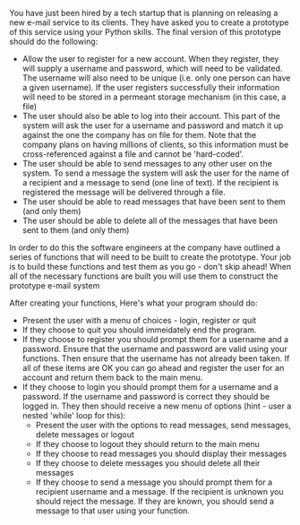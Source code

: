 You have just been hired by a tech startup that is planning on releasing a new e-mail service to its clients. They have asked you to create a prototype of this service using your Python skills. The final version of this prototype should do the following:
  - Allow the user to register for a new account. When they register, they will supply a username and password, which will need to be validated. The username will also need to be unique (i.e. only one person can have a given username). If the user registers successfully their information will need to be stored in a permeant storage mechanism (in this case, a file)
  - The user should also be able to log into their account. This part of the system will ask the user for a username and password and match it up against the one the company has on file for them. Note that the company plans on having millions of clients, so this information must be cross-referenced against a file and cannot be 'hard-coded'.
  - The user should be able to send messages to any other user on the system. To send a message the system will ask the user for the name of a recipient and a message to send (one line of text). If the recipient is registered the message will be delivered through a file.
  - The user should be able to read messages that have been sent to them (and only them)
  - The user should be able to delete all of the messages that have been sent to them (and only them)

In order to do this the software engineers at the company have outlined a series of functions that will need to be built to create the prototype. Your job is to build these functions and test them as you go - don't skip ahead! When all of the necessary functions are built you will use them to construct the prototype e-mail system

After creating your functions, Here's what your program should do:
  - Present the user with a menu of choices - login, register or quit
  - If they choose to quit you should immeidately end the program.
  - If they choose to register you should prompt them for a username and a password. Ensure that the username and password are valid using your functions. Then ensure that the username has not already been taken. If all of these items are OK you can go ahead and register the user for an account and return them back to the main menu.
  - If they choose to login you should prompt them for a username and a password. If the username and password is correct they should be logged in. They then should receive a new menu of options (hint - user a nested 'while' loop for this):
      - Present the user with the options to read messages, send messages, delete messages or logout
      - If they choose to logout they should return to the main menu
      - If they choose to read messages you should display their messages
      - If they choose to delete messages you should delete all their messages
      - If they choose to send a message you should prompt them for a recipient username and a message. If the recipient is unknown you should reject the message. If they are known,            you should send a message to that user using your function.
